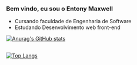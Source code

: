 ### Bem vindo, eu sou o Entony Maxwell


- Cursando faculdade de Engenharia de Software
- Estudando Desenvolvimento web front-end

[![Anurag's GitHub stats](https://github-readme-stats.vercel.app/api?username=entonymaxwell01&count_private=true&theme=midnight-purple )
](https://github.com/anuraghazra/github-readme-stats)

##

[![Top Langs](https://github-readme-stats.vercel.app/api/top-langs/?username=anuraghazra&layout=compact&theme=midnight-purple)](https://github.com/anuraghazra/github-readme-stats) 

<!--
**entonymaxwell01/entonymaxwell01** is a ✨ _special_ ✨ repository because its `README.md` (this file) appears on your GitHub profile.

Here are some ideas to get you started:

-->
